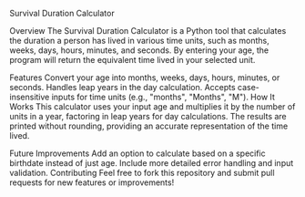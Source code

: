 Survival Duration Calculator

Overview
The Survival Duration Calculator is a Python tool that calculates the duration a person has lived in various time units, such as months, weeks, days, hours, minutes, and seconds. By entering your age, the program will return the equivalent time lived in your selected unit.

Features
Convert your age into months, weeks, days, hours, minutes, or seconds.
Handles leap years in the day calculation.
Accepts case-insensitive inputs for time units (e.g., "months", "Months", "M").
How It Works
This calculator uses your input age and multiplies it by the number of units in a year, factoring in leap years for day calculations. The results are printed without rounding, providing an accurate representation of the time lived.

Future Improvements
Add an option to calculate based on a specific birthdate instead of just age.
Include more detailed error handling and input validation.
Contributing
Feel free to fork this repository and submit pull requests for new features or improvements!
